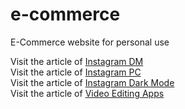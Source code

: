 # e-commerce
E-Commerce website for personal use

Visit the article of <a href="https://saimtechnews.in/instagram-dm-on-facebook-messenger-now/">Instagram DM</a><br>
Visit the article of <a href="https://saimtechnews.in/post-on-instagram-pc/">Instagram PC</a><br>
Visit the article of <a href="https://saimtechnews.in/use-instagram-dark-mode/">Instagram Dark Mode</a><br>
Visit the article of <a href="https://saimtechnews.in/best-video-editor-app-for-android-2020/">Video Editing Apps</a><br>

